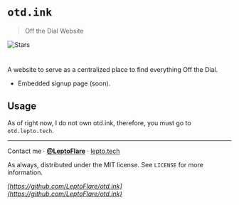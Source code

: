 # `otd.ink`
> Off the Dial Website

![Stars][stars-shield]
# <!-- ![Banner](banner.png) -->

A website to serve as a centralized place to find everything Off the Dial.
- Embedded signup page (soon).

## Usage
As of right now, I do not own otd.ink, therefore, you must go to `otd.lepto.tech`.

---

Contact me · [**@LeptoFlare**](https://github.com/LeptoFlare) · [lepto.tech](https://lepto.tech)

As always, distributed under the MIT license. See `LICENSE` for more information.

_[https://github.com/LeptoFlare/otd.ink](https://github.com/LeptoFlare/otd.ink)_

<!-- markdown links & imgs -->
[stars-shield]: https://img.shields.io/github/stars/LeptoFlare/otd.ink.svg?style=social
